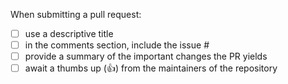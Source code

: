 When submitting a pull request:

- [ ] use a descriptive title
- [ ] in the comments section, include the issue #
- [ ] provide a summary of the important changes the PR yields
- [ ] await a thumbs up (:+1:) from the maintainers of the repository
